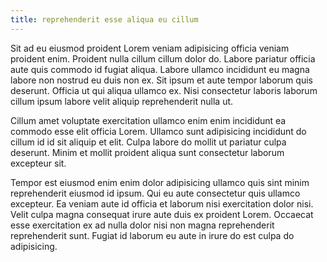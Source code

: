 ```yaml
---
title: reprehenderit esse aliqua eu cillum
---
```


Sit ad eu eiusmod proident Lorem veniam adipisicing officia veniam proident enim. Proident nulla cillum cillum dolor do. Labore pariatur officia aute quis commodo id fugiat aliqua. Labore ullamco incididunt eu magna labore non nostrud eu duis non ex. Sit ipsum et aute tempor laborum quis deserunt. Officia ut qui aliqua ullamco ex. Nisi consectetur laboris laborum cillum ipsum labore velit aliquip reprehenderit nulla ut.

Cillum amet voluptate exercitation ullamco enim enim incididunt ea commodo esse elit officia Lorem. Ullamco sunt adipisicing incididunt do cillum id id sit aliquip et elit. Culpa labore do mollit ut pariatur culpa deserunt. Minim et mollit proident aliqua sunt consectetur laborum excepteur sit.

Tempor est eiusmod enim enim dolor adipisicing ullamco quis sint minim reprehenderit eiusmod id ipsum. Qui eu aute consectetur quis ullamco excepteur. Ea veniam aute id officia et laborum nisi exercitation dolor nisi. Velit culpa magna consequat irure aute duis ex proident Lorem. Occaecat esse exercitation ex ad nulla dolor nisi non magna reprehenderit reprehenderit sunt. Fugiat id laborum eu aute in irure do est culpa do adipisicing.